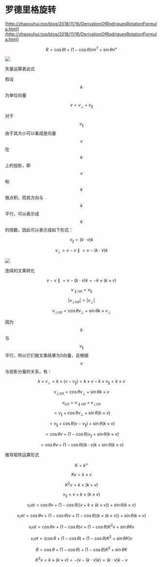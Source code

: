 # 罗德里格旋转

[http://zhaoxuhui.top/blog/2018/11/16/DerivationOfRodriguesRotationFormula.html](http://zhaoxuhui.top/blog/2018/11/16/DerivationOfRodriguesRotationFormula.html)

$$R = \cos\theta I + (1-\cos\theta)nn^T + \sin\theta n^\times$$

![](https://zhaoxuhui.top/assets/images/blog/content/2018-11-16-01.png)

矢量运算表达式

假设$$k$$为单位向量

$$v = v_\bot + v_\parallel$$

对于$$v_\parallel$$由于其大小可以看成是向量$$v$$在$$k$$上的投影，即$$v$$和$$k$$做点积，而其方向与$$k$$平行，可以表示成$$k$$的倍数，因此可以表示成如下形式：

$$v_\parallel = (k \cdot v)k$$

$$v_\bot = v - v\parallel = v - (k \cdot v)k$$

![](https://zhaoxuhui.top/assets/images/blog/content/2018-11-16-02.png)

连续的叉乘转化

$$v - v\parallel = v - (k \cdot v)k = -k \times(k \times v)$$

$$v_{\parallel rot} = v_\parallel$$

$$|v_{\bot rot}| = |v_\bot|$$

$$v_{\bot rot} = \cos\theta v_\bot + \sin\theta k \times v_\bot$$

因为$$k$$与$$v_\parallel$$平行，所以它们做叉乘结果为0向量，且根据$$v$$与投影分量的关系，有：

$$k \times v_\bot = k \times (v - v_\parallel) = k \times v - k \times v_\parallel = k \times v$$

$$v_{\bot rot} = \cos\theta v_\bot + \sin\theta k \times v$$

$$v_{rot} = v_{\parallel rot} + v_{\bot rot}$$

$$= v_\parallel + \cos\theta v_\bot + \sin\theta(k \times v)$$

$$= v_\parallel + \cos\theta (v - v_\parallel) + \sin\theta(k \times v)$$

$$= \cos\theta v + (1 - \cos\theta)v_\parallel + \sin\theta(k \times v)$$

$$= \cos\theta v + (1 - \cos\theta)(k \cdot v)k + \sin\theta(k \times v)$$



推导矩阵运算形式

$$K = k^\times$$

$$ 
K v = k \times v
$$

$$
K^2 v = k \times (k \times v)
$$

$$
v_\parallel = v + k \times(k \times v)
$$

$$
v_rot= \cos\theta v + (1 - \cos\theta)(v + k \times (k \times v)) + \sin\theta(k \times v)
$$

$$
v_rot= \cos\theta v + (1 - \cos\theta)v + (1 - \cos\theta)(k \times (k \times v)) + \sin\theta(k \times v)
$$

$$
v_rot= \cos\theta v + (1 - \cos\theta)v + (1 - \cos\theta)K^2 v+ \sin\theta Kv
$$

$$
v_rot= (\cos\theta  + (1 - \cos\theta) + (1 - \cos\theta)K^2 + \sin\theta K)v
$$

$$
R= \cos\theta  + (1 - \cos\theta) + (1 - \cos\theta)K^2 + \sin\theta K
$$

$$
K^2v = k \times (k \times v) = -(v - (k\cdot v)k) = (k \cdot v)k - v
$$